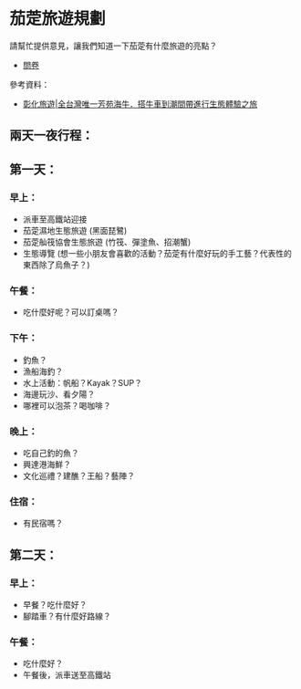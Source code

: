 # 茄萣旅遊規劃

請幫忙提供意見，讓我們知道一下茄萣有什麼旅遊的亮點？

* [問卷](https://forms.gle/d6L3QitT9NbagM5MA)

參考資料：

* [彰化旅遊|全台灣唯一芳苑海牛．搭牛車到潮間帶進行生態體驗之旅](https://ipapago.tw/blog/post/fangyuan-cow)

## 兩天一夜行程：

## 第一天：

### 早上：

* 派車至高鐵站迎接
* 茄萣濕地生態旅遊 (黑面琵鷺)
* 茄萣舢筏協會生態旅遊 (竹筏、彈塗魚、招潮蟹)
* 生態導覽 (想一些小朋友會喜歡的活動？茄萣有什麼好玩的手工藝？代表性的東西除了烏魚子？)

### 午餐：

* 吃什麼好呢？可以訂桌嗎？ 

### 下午：

* 釣魚？
* 漁船海釣？
* 水上活動：帆船？Kayak？SUP？
* 海邊玩沙、看夕陽？
* 哪裡可以泡茶？喝咖啡？

### 晚上：

* 吃自己釣的魚？
* 興達港海鮮？
* 文化巡禮？建醮？王船？藝陣？

### 住宿：

* 有民宿嗎？

## 第二天：

### 早上：

* 早餐？吃什麼好？
* 腳踏車？有什麼好路線？

### 午餐：

* 吃什麼好？
* 午餐後，派車送至高鐵站
